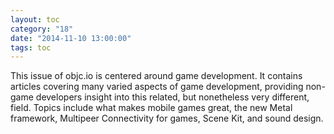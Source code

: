 ```yaml
---
layout: toc
category: "18"
date: "2014-11-10 13:00:00"
tags: toc
---
```


This issue of objc.io is centered around game development. It contains articles covering many varied aspects of game development, providing non-game developers insight into this related, but nonetheless very different, field. Topics include what makes mobile games great, the new Metal framework, Multipeer Connectivity for games, Scene Kit, and sound design.
